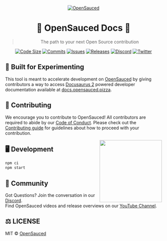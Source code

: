 <div align="center">
  <br>

  [![OpenSauced](https://i.ibb.co/7jPXt0Z/logo1-92f1a87f.png)](https://opensauced.pizza)

  # 🍕 OpenSauced Docs 🍕
  > The path to your next Open Source contribution

  [![Code Size](https://img.shields.io/github/languages/code-size/open-sauced/docs.opensauced.pizza?style=flat)](https://github.com/open-sauced/docs.opensauced.pizza/pulse)
  [![Commits](https://img.shields.io/github/commit-activity/w/open-sauced/docs.opensauced.pizza?style=flat)](https://github.com/open-sauced/docs.opensauced.pizza/pulse)
  [![Issues](https://img.shields.io/github/issues/open-sauced/docs.opensauced.pizza.svg?style=flat)](https://github.com/open-sauced/docs.opensauced.pizza/issues)
  [![Releases](https://img.shields.io/github/v/release/open-sauced/docs.opensauced.pizza.svg?style=flat)](https://github.com/open-sauced/docs.opensauced.pizza/releases)
  [![Discord](https://img.shields.io/discord/714698561081704529.svg?label=&logo=discord&logoColor=ffffff&color=7389D8&labelColor=6A7EC2)](https://discord.gg/U2peSNf23P)
  [![Twitter](https://img.shields.io/twitter/follow/saucedopen?label=Follow&style=social)](https://twitter.com/saucedopen)
</div>

## 🧪 Built for Experimenting

This tool is meant to accelerate development on [OpenSauced](https://opensauced.pizza) by giving contributors a way to access [Docusaurus 2](https://docusaurus.io/) powered developer documentation available at [docs.opensauced.pizza](https://docs.opensauced.pizza).

## 🤝 Contributing

We encourage you to contribute to OpenSauced! All contributors are required to abide by our [Code of Conduct](https://github.com/open-sauced/.github/blob/main/CODE_OF_CONDUCT.md). Please check out the [Contributing guide](https://docs.opensauced.pizza/contributing/introduction-to-contributing/) for guidelines about how to proceed with your contribution.

<img align="right" src="https://i.ibb.co/CJfW18H/ship.gif" width="200"/>

## 🖥️ Development

```sh
npm ci
npm start
```

## 🍕 Community

Got Questions? Join the conversation in our [Discord](https://discord.gg/U2peSNf23P).  
Find OpenSauced videos and release overviews on our [YouTube Channel](https://www.youtube.com/channel/UCklWxKrTti61ZCROE1e5-MQ).

## ⚖️ LICENSE

MIT © [OpenSauced](LICENSE)
